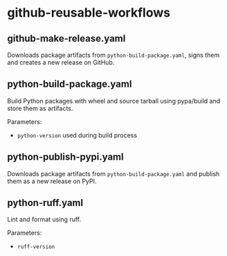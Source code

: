 # github-reusable-workflows

## github-make-release.yaml

Downloads package artifacts from `python-build-package.yaml`, signs them and creates a new release on GitHub.

## python-build-package.yaml

Build Python packages with wheel and source tarball using pypa/build and store them as artifacts.

Parameters:
* `python-version` used during build process

## python-publish-pypi.yaml

Downloads package artifacts from `python-build-package.yaml` and publish them as a new release on PyPI.

## python-ruff.yaml

Lint and format using ruff.

Parameters:
* `ruff-version`
